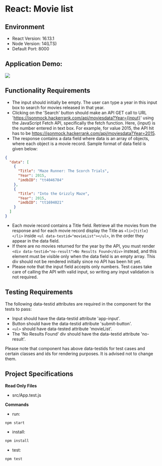# React: Movie list

## Environment 

- React Version: 16.13.1
- Node Version: 14(LTS)
- Default Port: 8000

## Application Demo:

![](https://hrcdn.net/s3_pub/istreet-assets/b7veN-5seSkLqNKkQJrmXg/movie-list.gif)

## Functionality Requirements

- The input should initially be empty. The user can type a year in this input box to search for movies released in that year.
- Clicking on the 'Search' button should make an API GET call to URL 'https://jsonmock.hackerrank.com/api/moviesdata?Year={input}' using the JavaScript Fetch API, specifically the fetch function. Here, {input} is the number entered in text box. For example, for value 2015, the API hit has to be https://jsonmock.hackerrank.com/api/moviesdata?Year=2015. 
- The response contains a data field where data is an array of objects, where each object is a movie record. Sample format of data field is given below:
```json
{
  "data": [
    {
      "Title": "Maze Runner: The Scorch Trials",
      "Year": 2015,
      "imdbID": "tt4046784"
    },
    {
      "Title": "Into the Grizzly Maze",
      "Year": 2015,
      "imdbID": "tt1694021"
    }
  ]
}
```
- Each movie record contains a Title field. Retrieve all the movies from the response and for each movie record display the Title as `<li>{title}</li>` inside `<ul data-testid="movieList"></ul>`, in the order they appear in the data field.
- If there are no movies returned for the year by the API, you must render `<div data-testid="no-result">No Results Found</div>` instead, and this element must be visible only when the data field is an empty array. This div should not be rendered initially since no API has been hit yet.
- Please note that the input field accepts only numbers. Test cases take care of calling the API with valid input, so writing any input validation is not required.

## Testing Requirements

The following data-testid attributes are required in the component for the tests to pass:

- Input should have the data-testid attribute 'app-input'.
- Button should have the data-testid attribute 'submit-button'.
- `<ul>` should have data-tested attribute 'movieList'.
- The 'No Results Found' div should have the data-testid attribute 'no-result'.

Please note that component has above data-testids for test cases and certain classes and ids for rendering purposes. It is advised not to change them.

## Project Specifications

**Read Only Files**
- src/App.test.js

**Commands**
- run: 
```bash
npm start
```
- install: 
```bash
npm install
```
- test: 
```bash
npm test
```
